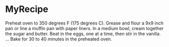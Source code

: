# MyRecipe
Preheat oven to 350 degrees F (175 degrees C). Grease and flour a 9x9 inch pan or line a muffin pan with paper liners.
In a medium bowl, cream together the sugar and butter. Beat in the eggs, one at a time, then stir in the vanilla. ...
Bake for 30 to 40 minutes in the preheated oven.
